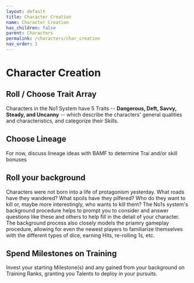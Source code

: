 ```yaml
---
layout: default
title: Character Creation
name: Character Creation
has_children: false
parent: Characters
permalink: /characters/char_creation
nav_order: 1
---
```


# Character Creation

## Roll / Choose Trait Array
Characters in the No1 System have 5 Traits -- **Dangerous, Deft, Savvy, Steady, and Uncanny** -- which describe the characters' general qualities and characteristics, and categorize their Skills.


## Choose Lineage
For now, discuss lineage ideas with BAMF to determine Trai and/or skill bonuses

## Roll your background
Characters were not born into a life of protagonism yesterday.  What roads have they wandered?  What spoils have they pilfered?  Who do they want to kill or, maybe more interestingly, who wants to kill them?  The No1s system's background procedure helps to prompt you to consider and answer questions like these and others to help fill in the detail of your character.
The background process also closely models the priamry gameplay procedure, allowing for even the newest players to familiarize themselves with the different types of dice, earning Hits, re-rolling 1s, etc.

## Spend Milestones on Training
Invest your starting Milestone(s) and any gained from your background on Training Ranks, granting you Talents to deploy in your pursuits.
